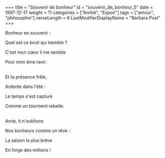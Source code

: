 +++
title = "Souvenir de bonheur"
id = "souvenir_de_bonheur_5"
date = 1997-12-17
weight = 11
categories = ["Amitié", "Espoir"]
tags = ["amour", "philosophie"]
verseLength = 6
LastModifierDisplayName = "Barbara Post"
+++

Bonheur en souvenir :

Quel est ce bruit qui tremble ?

C'est mon cœur il me semble

Pour mon âme ravir.

 \
Et ta présence frêle,

Ardente dans l'été :

Le temps s'est capturé

Comme un tourment rebelle.

 \
Amie, ô n'oublions

Nos bonheurs comme un rêve :

La saison la plus brève

En forge des millions !
